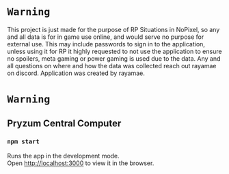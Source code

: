 # `Warning`
This project is just made for the purpose of RP Situations in NoPixel, so any and all data is for in game use online, and would serve no purpose for external use. 
This may include passwords to sign in to the application, unless using it for RP it highly requested to not use the application to ensure no spoilers, meta gaming or power gaming is used due to the data. 
Any and all questions on where and how the data was collected reach out rayamae on discord. 
Application was created by rayamae.
# `Warning`


## Pryzum Central Computer 

### `npm start`

Runs the app in the development mode.\
Open [http://localhost:3000](http://localhost:3000) to view it in the browser.

